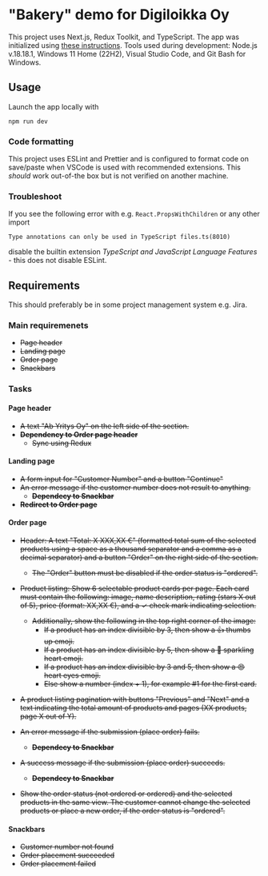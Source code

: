 # "Bakery" demo for Digiloikka Oy

This project uses Next.js, Redux Toolkit, and TypeScript. The app was initialized using [these instructions](https://react-redux.js.org/introduction/getting-started). Tools used during development: Node.js v.18.18.1, Windows 11 Home (22H2), Visual Studio Code, and Git Bash for Windows.

## Usage

Launch the app locally with

```
npm run dev
```

### Code formatting

This project uses ESLint and Prettier and is configured to format code on save/paste when VSCode is used with recommended extensions. This _should_ work out-of-the box but is not verified on another machine.

### Troubleshoot

If you see the following error with e.g. `React.PropsWithChildren` or any other import 

```
Type annotations can only be used in TypeScript files.ts(8010)
```

disable the builtin extension _TypeScript and JavaScript Language Features_ - this does not disable ESLint.

## Requirements

This should preferably be in some project management system e.g. Jira.

### Main requiremenets

- ~~Page header~~
- ~~Landing page~~
- ~~Order page~~
- ~~Snackbars~~

### Tasks

#### Page header

- ~~A text "Ab Yritys Oy" on the left side of the section.~~
- ~~**Dependency to Order page header**~~
  - ~~Sync using Redux~~

#### Landing page

- ~~A form input for "Customer Number" and a button "Continue"~~
- ~~An error message if the customer number does not result to anything.~~
  - ~~**Dependecy to Snackbar**~~
- ~~**Redirect to Order page**~~

#### Order page

- ~~Header: A text "Total: X XXX,XX €" (formatted total sum of the selected products using a space as a thousand separator and a comma as a decimal separator) and a button "Order" on the right side of the section.~~
  - ~~The "Order" button must be disabled if the order status is "ordered".~~
- ~~Product listing: Show 6 selectable product cards per page. Each card must contain the following: image, name description, rating (stars X out of 5), price (format: XX,XX €), and a ✓ check mark indicating selection.~~
  - ~~Additionally, show the following in the top right corner of the image:~~
    - ~~If a product has an index divisible by 3, then show a 👍 thumbs up emoji.~~
    - ~~If a product has an index divisible by 5, then show a 💖 sparkling heart emoji.~~
    - ~~If a product has an index divisible by 3 and 5, then show a 😍 heart eyes emoji.~~
    - ~~Else show a number (index + 1), for example #1 for the first card.~~

- ~~A product listing pagination with buttons "Previous" and "Next" and a text indicating the total amount of products and pages (XX products, page X out of Y).~~
- ~~An error message if the submission (place order) fails.~~
  - ~~**Dependecy to Snackbar**~~
- ~~A success message if the submission (place order) succeeds.~~
  - ~~**Dependecy to Snackbar**~~
- ~~Show the order status (not ordered or ordered) and the selected products in the same view. The customer cannot change the selected products or place a new order, if the order status is "ordered".~~

#### Snackbars

- ~~Customer number not found~~
- ~~Order placement succeeded~~
- ~~Order placement failed~~
